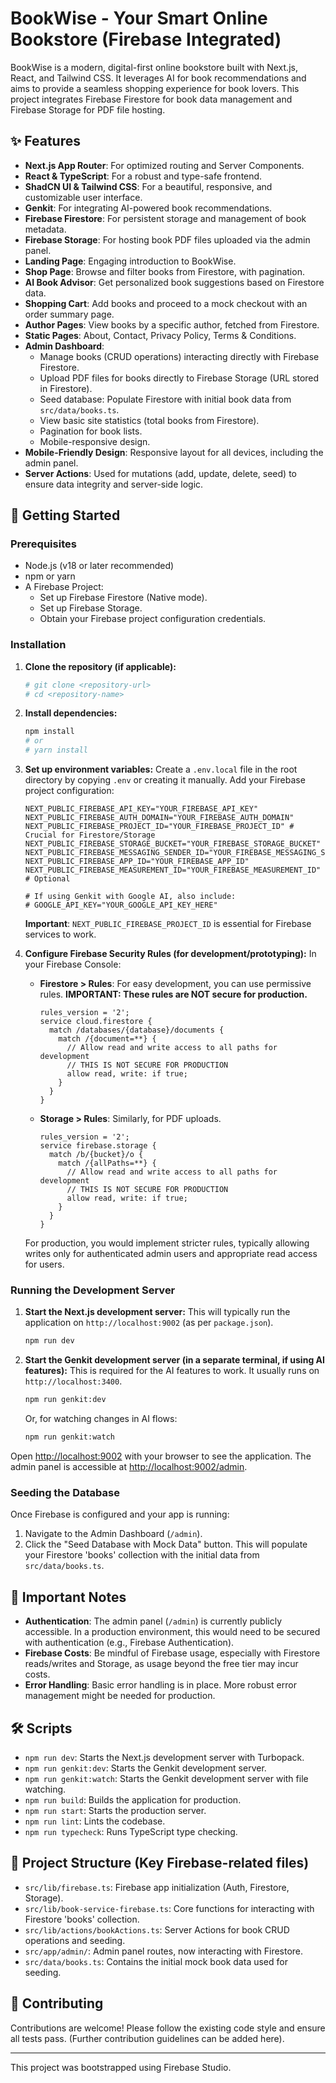 
# BookWise - Your Smart Online Bookstore (Firebase Integrated)

BookWise is a modern, digital-first online bookstore built with Next.js, React, and Tailwind CSS. It leverages AI for book recommendations and aims to provide a seamless shopping experience for book lovers. This project integrates Firebase Firestore for book data management and Firebase Storage for PDF file hosting.

## ✨ Features

*   **Next.js App Router**: For optimized routing and Server Components.
*   **React & TypeScript**: For a robust and type-safe frontend.
*   **ShadCN UI & Tailwind CSS**: For a beautiful, responsive, and customizable user interface.
*   **Genkit**: For integrating AI-powered book recommendations.
*   **Firebase Firestore**: For persistent storage and management of book metadata.
*   **Firebase Storage**: For hosting book PDF files uploaded via the admin panel.
*   **Landing Page**: Engaging introduction to BookWise.
*   **Shop Page**: Browse and filter books from Firestore, with pagination.
*   **AI Book Advisor**: Get personalized book suggestions based on Firestore data.
*   **Shopping Cart**: Add books and proceed to a mock checkout with an order summary page.
*   **Author Pages**: View books by a specific author, fetched from Firestore.
*   **Static Pages**: About, Contact, Privacy Policy, Terms & Conditions.
*   **Admin Dashboard**:
    *   Manage books (CRUD operations) interacting directly with Firebase Firestore.
    *   Upload PDF files for books directly to Firebase Storage (URL stored in Firestore).
    *   Seed database: Populate Firestore with initial book data from `src/data/books.ts`.
    *   View basic site statistics (total books from Firestore).
    *   Pagination for book lists.
    *   Mobile-responsive design.
*   **Mobile-Friendly Design**: Responsive layout for all devices, including the admin panel.
*   **Server Actions**: Used for mutations (add, update, delete, seed) to ensure data integrity and server-side logic.

## 🚀 Getting Started

### Prerequisites

*   Node.js (v18 or later recommended)
*   npm or yarn
*   A Firebase Project:
    *   Set up Firebase Firestore (Native mode).
    *   Set up Firebase Storage.
    *   Obtain your Firebase project configuration credentials.

### Installation

1.  **Clone the repository (if applicable):**
    ```bash
    # git clone <repository-url>
    # cd <repository-name>
    ```

2.  **Install dependencies:**
    ```bash
    npm install
    # or
    # yarn install
    ```

3.  **Set up environment variables:**
    Create a `.env.local` file in the root directory by copying `.env` or creating it manually. Add your Firebase project configuration:
    ```env
    NEXT_PUBLIC_FIREBASE_API_KEY="YOUR_FIREBASE_API_KEY"
    NEXT_PUBLIC_FIREBASE_AUTH_DOMAIN="YOUR_FIREBASE_AUTH_DOMAIN"
    NEXT_PUBLIC_FIREBASE_PROJECT_ID="YOUR_FIREBASE_PROJECT_ID" # Crucial for Firestore/Storage
    NEXT_PUBLIC_FIREBASE_STORAGE_BUCKET="YOUR_FIREBASE_STORAGE_BUCKET"
    NEXT_PUBLIC_FIREBASE_MESSAGING_SENDER_ID="YOUR_FIREBASE_MESSAGING_SENDER_ID"
    NEXT_PUBLIC_FIREBASE_APP_ID="YOUR_FIREBASE_APP_ID"
    NEXT_PUBLIC_FIREBASE_MEASUREMENT_ID="YOUR_FIREBASE_MEASUREMENT_ID" # Optional

    # If using Genkit with Google AI, also include:
    # GOOGLE_API_KEY="YOUR_GOOGLE_API_KEY_HERE"
    ```
    **Important**: `NEXT_PUBLIC_FIREBASE_PROJECT_ID` is essential for Firebase services to work.

4.  **Configure Firebase Security Rules (for development/prototyping):**
    In your Firebase Console:

    *   **Firestore > Rules**: For easy development, you can use permissive rules. **IMPORTANT: These rules are NOT secure for production.**
        ```
        rules_version = '2';
        service cloud.firestore {
          match /databases/{database}/documents {
            match /{document=**} {
              // Allow read and write access to all paths for development
              // THIS IS NOT SECURE FOR PRODUCTION
              allow read, write: if true;
            }
          }
        }
        ```

    *   **Storage > Rules**: Similarly, for PDF uploads.
        ```
        rules_version = '2';
        service firebase.storage {
          match /b/{bucket}/o {
            match /{allPaths=**} {
              // Allow read and write access to all paths for development
              // THIS IS NOT SECURE FOR PRODUCTION
              allow read, write: if true;
            }
          }
        }
        ```
    For production, you would implement stricter rules, typically allowing writes only for authenticated admin users and appropriate read access for users.

### Running the Development Server

1.  **Start the Next.js development server:**
    This will typically run the application on `http://localhost:9002` (as per `package.json`).
    ```bash
    npm run dev
    ```

2.  **Start the Genkit development server (in a separate terminal, if using AI features):**
    This is required for the AI features to work. It usually runs on `http://localhost:3400`.
    ```bash
    npm run genkit:dev
    ```
    Or, for watching changes in AI flows:
    ```bash
    npm run genkit:watch
    ```

Open [http://localhost:9002](http://localhost:9002) with your browser to see the application.
The admin panel is accessible at [http://localhost:9002/admin](http://localhost:9002/admin).

### Seeding the Database

Once Firebase is configured and your app is running:
1.  Navigate to the Admin Dashboard (`/admin`).
2.  Click the "Seed Database with Mock Data" button. This will populate your Firestore 'books' collection with the initial data from `src/data/books.ts`.

## 📝 Important Notes

*   **Authentication**: The admin panel (`/admin`) is currently publicly accessible. In a production environment, this would need to be secured with authentication (e.g., Firebase Authentication).
*   **Firebase Costs**: Be mindful of Firebase usage, especially with Firestore reads/writes and Storage, as usage beyond the free tier may incur costs.
*   **Error Handling**: Basic error handling is in place. More robust error management might be needed for production.

## 🛠️ Scripts

*   `npm run dev`: Starts the Next.js development server with Turbopack.
*   `npm run genkit:dev`: Starts the Genkit development server.
*   `npm run genkit:watch`: Starts the Genkit development server with file watching.
*   `npm run build`: Builds the application for production.
*   `npm run start`: Starts the production server.
*   `npm run lint`: Lints the codebase.
*   `npm run typecheck`: Runs TypeScript type checking.

## 📁 Project Structure (Key Firebase-related files)

*   `src/lib/firebase.ts`: Firebase app initialization (Auth, Firestore, Storage).
*   `src/lib/book-service-firebase.ts`: Core functions for interacting with Firestore 'books' collection.
*   `src/lib/actions/bookActions.ts`: Server Actions for book CRUD operations and seeding.
*   `src/app/admin/`: Admin panel routes, now interacting with Firestore.
*   `src/data/books.ts`: Contains the initial mock book data used for seeding.

## 🤝 Contributing

Contributions are welcome! Please follow the existing code style and ensure all tests pass. (Further contribution guidelines can be added here).

---

This project was bootstrapped using Firebase Studio.
